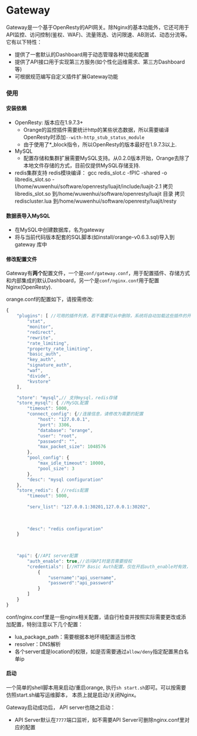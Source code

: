 # Gateway

Gateway是一个基于OpenResty的API网关。除Nginx的基本功能外，它还可用于API监控、访问控制(鉴权、WAF)、流量筛选、访问限速、AB测试、动态分流等。它有以下特性：

- 提供了一套默认的Dashboard用于动态管理各种功能和配置
- 提供了API接口用于实现第三方服务(如个性化运维需求、第三方Dashboard等)
- 可根据规范编写自定义插件扩展Gateway功能


### 使用

#### 安装依赖

- OpenResty: 版本应在1.9.7.3+
    - Orange的监控插件需要统计http的某些状态数据，所以需要编译OpenResty时添加`--with-http_stub_status_module`
    - 由于使用了*_block指令，所以OpenResty的版本最好在1.9.7.3以上.
- MySQL
    - 配置存储和集群扩展需要MySQL支持。从0.2.0版本开始，Orange去除了本地文件存储的方式，目前仅提供MySQL存储支持.
- redis集群支持
    redis模块编译：
      gcc redis_slot.c -fPIC -shared -o libredis_slot.so -I/home/wuwenhui/software/openresty/luajit/include/luajit-2.1
      拷贝libredis_slot.so  到/home/wuwenhui/software/openresty/luajit 目录
      拷贝 rediscluster.lua 到/home/wuwenhui/software/openresty/luajit/resty

     

#### 数据表导入MySQL

- 在MySQL中创建数据库，名为gateway
- 将与当前代码版本配套的SQL脚本(如install/orange-v0.6.3.sql)导入到gateway
库中

#### 修改配置文件

Gateway有**两个**配置文件，一个是`conf/gateway.conf`，用于配置插件、存储方式和内部集成的默认Dashboard，另一个是`conf/nginx.conf`用于配置Nginx(OpenResty).

orange.conf的配置如下，请按需修改:

```javascript
{
    "plugins": [ //可用的插件列表，若不需要可从中删除，系统将自动加载这些插件的开放API并在7777端口暴露
        "stat",
        "monitor",
        "redirect",
        "rewrite",
        "rate_limiting",
        "property_rate_limiting",
        "basic_auth",
        "key_auth",
        "signature_auth",
        "waf",
        "divide",
        "kvstore"
    ],

    "store": "mysql",// 支持mysql，redis存储
    "store_mysql": { //MySQL配置
        "timeout": 5000,
        "connect_config": {//连接信息，请修改为需要的配置
            "host": "127.0.0.1",
            "port": 3306,
            "database": "orange",
            "user": "root",
            "password": "",
            "max_packet_size": 1048576
        },
        "pool_config": {
            "max_idle_timeout": 10000,
            "pool_size": 3
        },
        "desc": "mysql configuration"
    },
    "store_redis": { //redis配置
        "timeout": 5000,
        
        "serv_list": "127.0.0.1:30201,127.0.0.1:30202",
       
        
        
        "desc": "redis configuration"
    }
 

  
    "api": {//API server配置
        "auth_enable": true,//访问API时是否需要授权
        "credentials": [//HTTP Basic Auth配置，仅在开启auth_enable时有效，自行添加或修改即可
            {
                "username":"api_username",
                "password":"api_password"
            }
        ]
    }
}
```

conf/nginx.conf里是一些nginx相关配置，请自行检查并按照实际需要更改或添加配置，特别注意以下几个配置：

- lua_package_path：需要根据本地环境配置适当修改
- resolver：DNS解析
- 各个server或是location的权限，如是否需要通过`allow/deny`指定配置黑白名单ip




#### 启动
一个简单的shell脚本用来启动/重启orange, 执行`sh start.sh`即可。可以按需要仿照start.sh编写运维脚本， 本质上就是启动/关闭Nginx。


Gateway启动成功后， API server也随之启动：

- API Server默认在`7777`端口监听，如不需要API Server可删除nginx.conf里对应的配置

